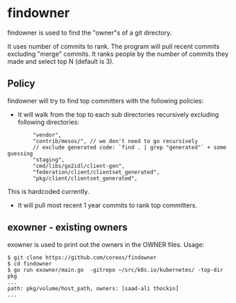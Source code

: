 # findowner

findowner is used to find the "owner"s of a git directory.

It uses number of commits to rank. The program will pull recent commits excluding "merge" commits. It ranks people by the number of commits they made and select top N (default is 3).

## Policy

findowner will try to find top committers with the following policies:

- It will walk from the top to each sub directories recursively excluding following directories:
```
		"vendor",
		"contrib/mesos/", // we don't need to go recursively
		// exclude generated code: `find . | grep "generated"` + some guessing
		"staging",
		"cmd/libs/go2idl/client-gen",
		"federation/client/clientset_generated",
		"pkg/client/clientset_generated",
```
This is hardcoded currently.

- It will pull most recent 1 year commits to rank top committers.

## exowner - existing owners

exowner is used to print out the owners in the OWNER files. Usage:

```
$ git clone https://github.com/coreos/findowner
$ cd findowner
$ go run exowner/main.go  -gitrepo ~/src/k8s.io/kubernetes/ -top-dir pkg
...
path: pkg/volume/host_path, owners: [saad-ali thockin]
...
```